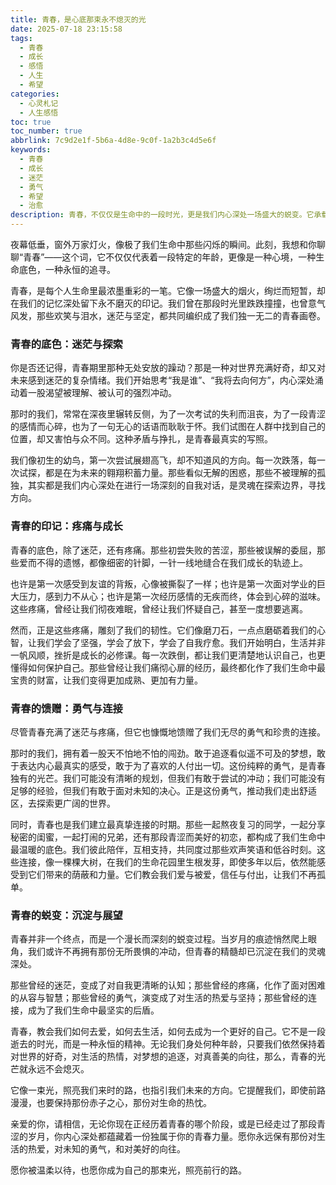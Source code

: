 ```yaml
---
title: 青春，是心底那束永不熄灭的光
date: 2025-07-18 23:15:58
tags:
  - 青春
  - 成长
  - 感悟
  - 人生
  - 希望
categories:
  - 心灵札记
  - 人生感悟
toc: true
toc_number: true
abbrlink: 7c9d2e1f-5b6a-4d8e-9c0f-1a2b3c4d5e6f
keywords:
  - 青春
  - 成长
  - 迷茫
  - 勇气
  - 希望
  - 治愈
description: 青春，不仅仅是生命中的一段时光，更是我们内心深处一场盛大的蜕变。它承载着迷茫与探索，疼痛与成长，也馈赠了我们无尽的勇气与连接。这篇文章，将带你温柔回顾那段青涩而又充满力量的岁月，感受它如何雕刻我们的灵魂，并最终化为心底那束永不熄灭的光，照亮我们前行的路。
---
```


夜幕低垂，窗外万家灯火，像极了我们生命中那些闪烁的瞬间。此刻，我想和你聊聊“青春”——这个词，它不仅仅代表着一段特定的年龄，更像是一种心境，一种生命底色，一种永恒的追寻。

青春，是每个人生命里最浓墨重彩的一笔。它像一场盛大的烟火，绚烂而短暂，却在我们的记忆深处留下永不磨灭的印记。我们曾在那段时光里跌跌撞撞，也曾意气风发，那些欢笑与泪水，迷茫与坚定，都共同编织成了我们独一无二的青春画卷。

### 青春的底色：迷茫与探索

你是否还记得，青春期里那种无处安放的躁动？那是一种对世界充满好奇，却又对未来感到迷茫的复杂情绪。我们开始思考“我是谁”、“我将去向何方”，内心深处涌动着一股渴望被理解、被认可的强烈冲动。

那时的我们，常常在深夜里辗转反侧，为了一次考试的失利而沮丧，为了一段青涩的感情而心碎，也为了一句无心的话语而耿耿于怀。我们试图在人群中找到自己的位置，却又害怕与众不同。这种矛盾与挣扎，是青春最真实的写照。

我们像初生的幼鸟，第一次尝试展翅高飞，却不知道风的方向。每一次跌落，每一次试探，都是在为未来的翱翔积蓄力量。那些看似无解的困惑，那些不被理解的孤独，其实都是我们内心深处在进行一场深刻的自我对话，是灵魂在探索边界，寻找方向。

### 青春的印记：疼痛与成长

青春的底色，除了迷茫，还有疼痛。那些初尝失败的苦涩，那些被误解的委屈，那些爱而不得的遗憾，都像细密的针脚，一针一线地缝合在我们成长的轨迹上。

也许是第一次感受到友谊的背叛，心像被撕裂了一样；也许是第一次面对学业的巨大压力，感到力不从心；也许是第一次经历感情的无疾而终，体会到心碎的滋味。这些疼痛，曾经让我们彻夜难眠，曾经让我们怀疑自己，甚至一度想要逃离。

然而，正是这些疼痛，雕刻了我们的韧性。它们像磨刀石，一点点磨砺着我们的心智，让我们学会了坚强，学会了放下，学会了自我疗愈。我们开始明白，生活并非一帆风顺，挫折是成长的必修课。每一次跌倒，都让我们更清楚地认识自己，也更懂得如何保护自己。那些曾经让我们痛彻心扉的经历，最终都化作了我们生命中最宝贵的财富，让我们变得更加成熟、更加有力量。

### 青春的馈赠：勇气与连接

尽管青春充满了迷茫与疼痛，但它也慷慨地馈赠了我们无尽的勇气和珍贵的连接。

那时的我们，拥有着一股天不怕地不怕的闯劲。敢于追逐看似遥不可及的梦想，敢于表达内心最真实的感受，敢于为了喜欢的人付出一切。这份纯粹的勇气，是青春独有的光芒。我们可能没有清晰的规划，但我们有敢于尝试的冲动；我们可能没有足够的经验，但我们有敢于面对未知的决心。正是这份勇气，推动我们走出舒适区，去探索更广阔的世界。

同时，青春也是我们建立最真挚连接的时期。那些一起熬夜复习的同学，一起分享秘密的闺蜜，一起打闹的兄弟，还有那段青涩而美好的初恋，都构成了我们生命中最温暖的底色。我们彼此陪伴，互相支持，共同度过那些欢声笑语和低谷时刻。这些连接，像一棵棵大树，在我们的生命花园里生根发芽，即使多年以后，依然能感受到它们带来的荫蔽和力量。它们教会我们爱与被爱，信任与付出，让我们不再孤单。

### 青春的蜕变：沉淀与展望

青春并非一个终点，而是一个漫长而深刻的蜕变过程。当岁月的痕迹悄然爬上眼角，我们或许不再拥有那份无所畏惧的冲动，但青春的精髓却已沉淀在我们的灵魂深处。

那些曾经的迷茫，变成了对自我更清晰的认知；那些曾经的疼痛，化作了面对困难的从容与智慧；那些曾经的勇气，演变成了对生活的热爱与坚持；那些曾经的连接，成为了我们生命中最坚实的后盾。

青春，教会我们如何去爱，如何去生活，如何去成为一个更好的自己。它不是一段逝去的时光，而是一种永恒的精神。无论我们身处何种年龄，只要我们依然保持着对世界的好奇，对生活的热情，对梦想的追逐，对真善美的向往，那么，青春的光芒就永远不会熄灭。

它像一束光，照亮我们来时的路，也指引我们未来的方向。它提醒我们，即使前路漫漫，也要保持那份赤子之心，那份对生命的热忱。

亲爱的你，请相信，无论你现在正经历着青春的哪个阶段，或是已经走过了那段青涩的岁月，你内心深处都蕴藏着一份独属于你的青春力量。愿你永远保有那份对生活的热爱，对未知的勇气，和对美好的向往。

愿你被温柔以待，也愿你成为自己的那束光，照亮前行的路。